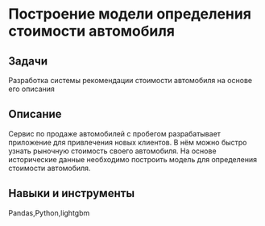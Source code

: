 # Построение модели определения стоимости автомобиля
## Задачи
Разработка системы рекомендации стоимости автомобиля на основе его описания
## Описание
Сервис по продаже автомобилей с пробегом  разрабатывает приложение для привлечения новых клиентов. В нём можно быстро узнать рыночную стоимость своего автомобиля. На основе исторические данные необходимо построить модель для определения стоимости автомобиля.
## Навыки и инструменты
Pandas,Python,lightgbm
